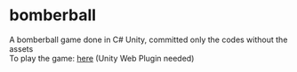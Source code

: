 # bomberball
A bomberball game done in C# Unity, committed only the codes without the assets <br />
To play the game: <a href="https://dl.dropboxusercontent.com/u/95066605/gameprojects/bomberball/web.html">here</a> (Unity Web Plugin needed)

